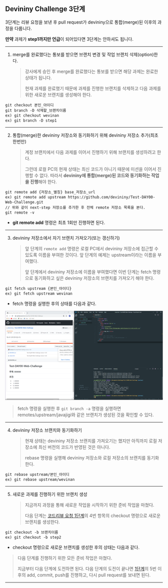 ## Devininy Challenge 3단계

3단계는 리뷰 요청을 보낸 후 pull request가 devininy으로 통합(merge)된 이후의 과정을 다룹니다.

**만약** 과제가 **step1까지만 언급**이 되어있다면 3단계는 안하셔도 됩니다.

---

1. merge를 완료했다는 통보를 받으면 브랜치 변경 및 작업 브랜치 삭제(option)한다.
   > 강사에게 승인 후 merge를 완료했다는 통보를 받으면 해당 과제는 완료한 상태가 됩니다.
   >
   > 현재 과제를 완료했기 때문에 과제를 진행한 브랜치를 삭제하고 다음 과제를 위한 새로운 브랜치를 생성해야 한다.

```
git checkout 본인_아이디
git branch -D 삭제할_브랜치이름
ex) git checkout wevinan
ex) git branch -D step1
```

---

2. 통합(merge)한 devininy 저장소와 동기화하기 위해 devininy 저장소 추가(최초 한번만)
   > 계정 브랜치에서 다음 과제를 이어서 진행하기 위해 브랜치를 생성하려고 한다.
   >
   > 그런데 로컬 PC의 현재 상태는 최신 코드가 아니기 때문에 미션을 이어서 진행할 수 없다. 따라서 **devininy에 통합(merge)된 코드와 동기화하는 작업을 진행**해야 한다.

```
git remote add {저장소_별칭} base_저장소_url
ex) git remote add upstream https://github.com/devininy/Test-DAY00-Web-Challenge.git
// 위와 같이 next-step 저장소를 추가한 후 전체 remote 저장소 목록을 본다.
git remote -v
```

- **git remote add** 명령은 최초 1회만 진행하면 된다.

---

3. devininy 저장소에서 자기 브랜치 가져오기(또는 갱신하기)
   > 앞 단계의 `remote add` 명령은 로컬 PC에서 devininy 저장소에 접근할 수 있도록 이름을 부여한 것이다. 앞 단계의 예제는 upstream이라는 이름을 부여했다.
   >
   > 앞 단계에서 devininy 저장소에 이름을 부여했다면 이번 단계는 fetch 명령으로 동기화하고 싶은 devininy 저장소의 브랜치를 가져오기 해야 한다.

```
git fetch upstream {본인_아이디}
ex) git fetch upstream wevinan
```

- fetch 명령을 실행한 후의 상태를 다음과 같다.

![fetch upstream](./images/fetch.png)

> fetch 명령을 실행한 후 `git branch -a` 명령을 실행하면 remotes/upstream/javajigi와 같은 브랜치가 생성된 것을 확인할 수 있다.

---

4. devininy 저장소 브랜치와 동기화하기
   > 현재 상태는 devininy 저장소 브랜치를 가져오기는 했지만 아직까지 로컬 저장소에 최신 버전의 코드가 반영된 것은 아니다.
   >
   > rebase 명령을 실행해 devininy 저장소와 로컬 저장소의 브랜치를 동기화한다.

```
git rebase upstream/본인_아이디
ex) git rebase upstream/wevinan
```

---

5. 새로운 과제를 진행하기 위한 브랜치 생성
   > 지금까지 과정을 통해 새로운 작업을 시작하기 위한 준비 작업을 마쳤다.
   >
   > 다음 단계는 [코드리뷰 요청 1단계](./1.md)의 4번 항목의 checkout 명령으로 새로운 브랜치를 생성한다.

```
git checkout -b 브랜치이름
ex) git checkout -b step2
```

- checkout 명령으로 새로운 브랜치를 생성한 후의 상태는 다음과 같다.

> 다음 단계를 진행하기 위한 모든 준비 작업은 마쳤다.
>
> 지금부터 다음 단계에 도전하면 된다. 다음 단계의 도전이 끝나면 [1단계](./1.md)의 5번 이후의 add, commit, push를 진행하고, 다시 pull request를 보내면 된다.

---
